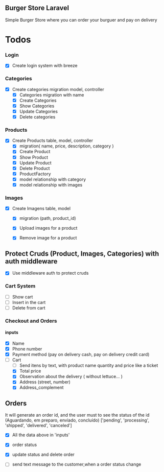 ## Burger Store Laravel
Simple Burger Store where you can order your burguer and pay on delivery

# Todos 

### Login
- [x] Create login system with breeze

### Categories 
- [x] Create categories migration model, controller
  - [x] Categories migration with name
  - [x] Create Categories
  - [x] Show Categories
  - [x] Update Categories
  - [x] Delete categories

### Products
- [x] Create Products table, model, controller
  - [x] migration( name, price, description, category )
  - [x] Create Product
  - [x] Show Product
  - [x] Update Product
  - [x] Delete Product
  - [x] ProductFactory 
  - [x] model relationship with category
  - [x] model relationship with images

### Images
- [x] Create Imagens table, model
  - [x] migration (path, product_id)
  - [x] Upload images for a product
  - [x] Remove image for a product
  

## Protect Cruds (Product, Images, Categories) with auth middleware
 - [x] Use middleware auth to protect cruds

### Cart System
- [ ] Show cart
- [ ] Insert in the cart
- [ ] Delete from cart

### Checkout and Orders
#### inputs
  - [x] Name
  - [x] Phone number
  - [x] Payment method (pay on delivery cash, pay on delivery credit card)
- [ ] Cart
  - [ ] Send itens by text, with product name quantity and price like a ticket
  - [x] Total price
  - [x] Observation about the delivery ( without lettuce... )
  - [x] Address (street, number)
  - [x] Address_complement

## Orders 
It will generate an order id, and the user must to see the status of the id
(Aguardando, em preparo, enviado, concluído) 
['pending', 'processing', 'shipped', 'delivered', 'canceled']
- [x] All the data above in 'inputs'
- [x] order status
- [x] update status and delete order
- [ ] send text message to the customer,when a order status change




